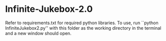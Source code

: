 # Infinite-Jukebox-2.0

Refer to requirements.txt for required python libraries. To use, run ``python InfiniteJukebox2.py'' with this folder as the working directory in the terminal and a new window should open.
